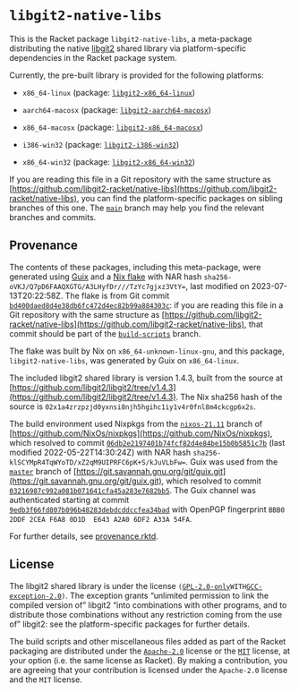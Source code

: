 # `libgit2-native-libs`

This is the Racket package `libgit2-native-libs`, a meta-package
distributing the native [libgit2](https://libgit2.org) shared library
via platform-specific dependencies in the Racket package system.

Currently, the pre-built library is provided for the following
platforms:

* `x86_64-linux` (package:
  [`libgit2-x86_64-linux`](https://github.com/libgit2-racket/native-libs/tree/x86_64-linux))

* `aarch64-macosx` (package:
  [`libgit2-aarch64-macosx`](https://github.com/libgit2-racket/native-libs/tree/aarch64-macosx))

* `x86_64-macosx` (package:
  [`libgit2-x86_64-macosx`](https://github.com/libgit2-racket/native-libs/tree/x86_64-macosx))

* `i386-win32` (package:
  [`libgit2-i386-win32`](https://github.com/libgit2-racket/native-libs/tree/i386-win32))

* `x86_64-win32` (package:
  [`libgit2-x86_64-win32`](https://github.com/libgit2-racket/native-libs/tree/x86_64-win32))

If you are reading this file in a Git repository with the same structure
as
[https://github.com/libgit2-racket/native-libs](https://github.com/libgit2-racket/native-libs),
you can find the platform-specific packages on sibling branches of this
one. The [`main`](https://github.com/libgit2-racket/native-libs) branch
may help you find the relevant branches and commits.

## Provenance

The contents of these packages, including this meta-package, were
generated using [Guix](https://guix.gnu.org) and a [Nix
flake](https://nixos.org/manual/nix/stable/command-ref/new-cli/nix3-flake.html)
with NAR hash `sha256-oVKJ/Q7pD6FAAQXGTG/A3LHyfDr///TzYc7gjxz3VtY=`,
last modified on 2023-07-13T20:22:58Z. The flake is from Git commit
[`bd400daed8d4e38db6fc472d4ec82b99a884303c`](https://github.com/libgit2-racket/native-libs/commit/bd400daed8d4e38db6fc472d4ec82b99a884303c):
if you are reading this file in a Git repository with the same structure
as
[https://github.com/libgit2-racket/native-libs](https://github.com/libgit2-racket/native-libs),
that commit should be part of the
[`build-scripts`](https://github.com/libgit2-racket/native-libs/tree/build-scripts)
branch.

The flake was built by Nix on `x86_64-unknown-linux-gnu`, and this
package, `libgit2-native-libs`, was generated by Guix on `x86_64-linux`.

The included libgit2 shared library is version 1.4.3, built from the
source at
[https://github.com/libgit2/libgit2/tree/v1.4.3](https://github.com/libgit2/libgit2/tree/v1.4.3).
The Nix sha256 hash of the source is
`02x1a4zrzpzjd0yxnsi8njh5hgihc1iy1v4r0fnl8m4ckcgp6x2s`.

The build environment used Nixpkgs from the
[`nixos-21.11`](https://github.com/NixOs/nixpkgs/tree/nixos-21.11)
branch of
[https://github.com/NixOs/nixpkgs](https://github.com/NixOs/nixpkgs),
which resolved to commit
[`06db2e2197401b74fcf82d4e84be15b0b5851c7b`](https://github.com/NixOs/nixpkgs/commit/06db2e2197401b74fcf82d4e84be15b0b5851c7b)
\(last modified 2022-05-22T14:30:24Z) with NAR hash
`sha256-klSCYMpR4TqWYoTD/xZ2qM9UIPRFC6pK+S/kJuVLbFw=`. Guix was used
from the
[`master`](https://git.savannah.gnu.org/cgit/guix.git/log/?h=master)
branch of
[https://git.savannah.gnu.org/git/guix.git](https://git.savannah.gnu.org/git/guix.git),
which resolved to commit
[`03216987c992a081b071641cfa45a283e7682bb5`](https://git.savannah.gnu.org/cgit/guix.git/tree/?id=03216987c992a081b071641cfa45a283e7682bb5).
The Guix channel was authenticated starting at commit
[`9edb3f66fd807b096b48283debdcddccfea34bad`](https://git.savannah.gnu.org/cgit/guix.git/tree/?id=9edb3f66fd807b096b48283debdcddccfea34bad)
with OpenPGP fingerprint `BBB0 2DDF 2CEA F6A8 0D1D  E643 A2A0 6DF2 A33A
54FA`.

For further details, see [provenance.rktd](./provenance.rktd).

## License

The libgit2 shared library is under the license
`(`[`GPL-2.0-only`](https://spdx.org/licenses/GPL-2.0-only.html)` WITH
`[`GCC-exception-2.0`](https://spdx.org/licenses/GCC-exception-2.0.html)`)`.
The exception grants “unlimited permission to link the compiled version
of” libgit2 “into combinations with other programs, and to distribute
those combinations without any restriction coming from the use of”
libgit2: see the platform-specific packages for further details.

The build scripts and other miscellaneous files added as part of the
Racket packaging are distributed under the
[`Apache-2.0`](https://spdx.org/licenses/Apache-2.0.html) license or the
[`MIT`](https://spdx.org/licenses/MIT.html) license, at your option
(i.e. the same license as Racket). By making a contribution, you are
agreeing that your contribution is licensed under the `Apache-2.0`
license and the `MIT` license.
